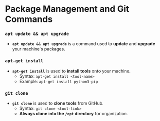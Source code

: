 # Package Management and Git Commands

### `apt update && apt upgrade`
- **`apt update && apt upgrade`** is a command used to **update** and **upgrade** your machine's packages.

### `apt-get install`
- **`apt-get install`** is used to **install tools** onto your machine.
  - Syntax: `apt-get install <tool-name>`
  - Example: `apt-get install python3-pip`

### `git clone`
- **`git clone`** is used to **clone tools** from GitHub.
  - Syntax: `git clone <tool-link>`
  - **Always clone into the `/opt` directory** for organization.
